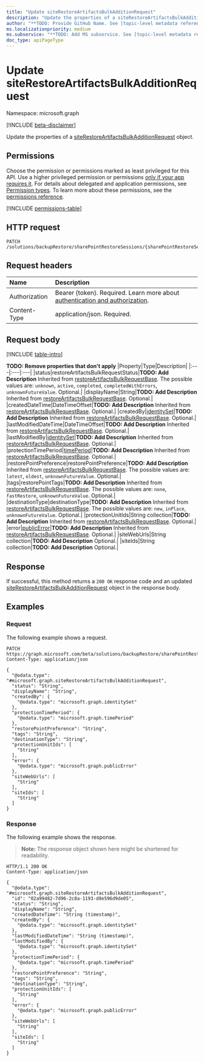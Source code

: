 ```yaml
---
title: "Update siteRestoreArtifactsBulkAdditionRequest"
description: "Update the properties of a siteRestoreArtifactsBulkAdditionRequest object."
author: "**TODO: Provide GitHub Name. See [topic-level metadata reference](https://aka.ms/msgo?pagePath=Document-APIs/Guidelines/Metadata)**"
ms.localizationpriority: medium
ms.subservice: "**TODO: Add MS subservice. See [topic-level metadata reference](https://aka.ms/msgo?pagePath=Document-APIs/Guidelines/Metadata)**"
doc_type: apiPageType
---
```


# Update siteRestoreArtifactsBulkAdditionRequest

Namespace: microsoft.graph

[!INCLUDE [beta-disclaimer](../../includes/beta-disclaimer.md)]

Update the properties of a [siteRestoreArtifactsBulkAdditionRequest](../resources/siterestoreartifactsbulkadditionrequest.md) object.

## Permissions

Choose the permission or permissions marked as least privileged for this API. Use a higher privileged permission or permissions [only if your app requires it](/graph/permissions-overview#best-practices-for-using-microsoft-graph-permissions). For details about delegated and application permissions, see [Permission types](/graph/permissions-overview#permission-types). To learn more about these permissions, see the [permissions reference](/graph/permissions-reference).

<!-- {
  "blockType": "permissions",
  "name": "siterestoreartifactsbulkadditionrequest-update-permissions"
}
-->
[!INCLUDE [permissions-table](../includes/permissions/siterestoreartifactsbulkadditionrequest-update-permissions.md)]

## HTTP request

<!-- {
  "blockType": "ignored"
}
-->
``` http
PATCH /solutions/backupRestore/sharePointRestoreSessions/{sharePointRestoreSessionId}/siteRestoreArtifactsBulkAdditionRequests/{siteRestoreArtifactsBulkAdditionRequestId}
```

## Request headers

|Name|Description|
|:---|:---|
|Authorization|Bearer {token}. Required. Learn more about [authentication and authorization](/graph/auth/auth-concepts).|
|Content-Type|application/json. Required.|

## Request body

[!INCLUDE [table-intro](../../includes/update-property-table-intro.md)]


**TODO: Remove properties that don't apply**
|Property|Type|Description|
|:---|:---|:---|
|status|restoreArtifactsBulkRequestStatus|**TODO: Add Description** Inherited from [restoreArtifactsBulkRequestBase](../resources/restoreartifactsbulkrequestbase.md). The possible values are: `unknown`, `active`, `completed`, `completedWithErrors`, `unknownFutureValue`. Optional.|
|displayName|String|**TODO: Add Description** Inherited from [restoreArtifactsBulkRequestBase](../resources/restoreartifactsbulkrequestbase.md). Optional.|
|createdDateTime|DateTimeOffset|**TODO: Add Description** Inherited from [restoreArtifactsBulkRequestBase](../resources/restoreartifactsbulkrequestbase.md). Optional.|
|createdBy|[identitySet](../resources/intune-identityset.md)|**TODO: Add Description** Inherited from [restoreArtifactsBulkRequestBase](../resources/restoreartifactsbulkrequestbase.md). Optional.|
|lastModifiedDateTime|DateTimeOffset|**TODO: Add Description** Inherited from [restoreArtifactsBulkRequestBase](../resources/restoreartifactsbulkrequestbase.md). Optional.|
|lastModifiedBy|[identitySet](../resources/intune-identityset.md)|**TODO: Add Description** Inherited from [restoreArtifactsBulkRequestBase](../resources/restoreartifactsbulkrequestbase.md). Optional.|
|protectionTimePeriod|[timePeriod](../resources/timeperiod.md)|**TODO: Add Description** Inherited from [restoreArtifactsBulkRequestBase](../resources/restoreartifactsbulkrequestbase.md). Optional.|
|restorePointPreference|restorePointPreference|**TODO: Add Description** Inherited from [restoreArtifactsBulkRequestBase](../resources/restoreartifactsbulkrequestbase.md). The possible values are: `latest`, `oldest`, `unknownFutureValue`. Optional.|
|tags|restorePointTags|**TODO: Add Description** Inherited from [restoreArtifactsBulkRequestBase](../resources/restoreartifactsbulkrequestbase.md). The possible values are: `none`, `fastRestore`, `unknownFutureValue`. Optional.|
|destinationType|destinationType|**TODO: Add Description** Inherited from [restoreArtifactsBulkRequestBase](../resources/restoreartifactsbulkrequestbase.md). The possible values are: `new`, `inPlace`, `unknownFutureValue`. Optional.|
|protectionUnitIds|String collection|**TODO: Add Description** Inherited from [restoreArtifactsBulkRequestBase](../resources/restoreartifactsbulkrequestbase.md). Optional.|
|error|[publicError](../resources/publicerror.md)|**TODO: Add Description** Inherited from [restoreArtifactsBulkRequestBase](../resources/restoreartifactsbulkrequestbase.md). Optional.|
|siteWebUrls|String collection|**TODO: Add Description** Optional.|
|siteIds|String collection|**TODO: Add Description** Optional.|



## Response

If successful, this method returns a `200 OK` response code and an updated [siteRestoreArtifactsBulkAdditionRequest](../resources/siterestoreartifactsbulkadditionrequest.md) object in the response body.

## Examples

### Request

The following example shows a request.
<!-- {
  "blockType": "request",
  "name": "update_siterestoreartifactsbulkadditionrequest"
}
-->
``` http
PATCH https://graph.microsoft.com/beta/solutions/backupRestore/sharePointRestoreSessions/{sharePointRestoreSessionId}/siteRestoreArtifactsBulkAdditionRequests/{siteRestoreArtifactsBulkAdditionRequestId}
Content-Type: application/json

{
  "@odata.type": "#microsoft.graph.siteRestoreArtifactsBulkAdditionRequest",
  "status": "String",
  "displayName": "String",
  "createdBy": {
    "@odata.type": "microsoft.graph.identitySet"
  },
  "protectionTimePeriod": {
    "@odata.type": "microsoft.graph.timePeriod"
  },
  "restorePointPreference": "String",
  "tags": "String",
  "destinationType": "String",
  "protectionUnitIds": [
    "String"
  ],
  "error": {
    "@odata.type": "microsoft.graph.publicError"
  },
  "siteWebUrls": [
    "String"
  ],
  "siteIds": [
    "String"
  ]
}
```


### Response

The following example shows the response.
>**Note:** The response object shown here might be shortened for readability.
<!-- {
  "blockType": "response",
  "truncated": true
}
-->
``` http
HTTP/1.1 200 OK
Content-Type: application/json

{
  "@odata.type": "#microsoft.graph.siteRestoreArtifactsBulkAdditionRequest",
  "id": "02a99482-7d96-2c8a-1193-d8e596d9de05",
  "status": "String",
  "displayName": "String",
  "createdDateTime": "String (timestamp)",
  "createdBy": {
    "@odata.type": "microsoft.graph.identitySet"
  },
  "lastModifiedDateTime": "String (timestamp)",
  "lastModifiedBy": {
    "@odata.type": "microsoft.graph.identitySet"
  },
  "protectionTimePeriod": {
    "@odata.type": "microsoft.graph.timePeriod"
  },
  "restorePointPreference": "String",
  "tags": "String",
  "destinationType": "String",
  "protectionUnitIds": [
    "String"
  ],
  "error": {
    "@odata.type": "microsoft.graph.publicError"
  },
  "siteWebUrls": [
    "String"
  ],
  "siteIds": [
    "String"
  ]
}
```

